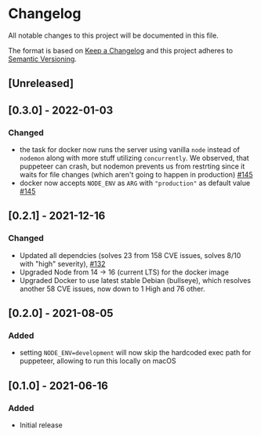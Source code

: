 # Changelog
All notable changes to this project will be documented in this file.

The format is based on [Keep a Changelog](https://keepachangelog.com/en/1.0.0/)
and this project adheres to [Semantic Versioning](https://semver.org/spec/v2.0.0.html).


## [Unreleased]



## [0.3.0] - 2022-01-03
### Changed
- the task for docker now runs the server using vanilla `node` instead of `nodemon` along with more stuff utilizing `concurrently`. We observed, that puppeteer can crash, but nodemon prevents us from restrting since it waits for file changes (which aren't going to happen in production) [#145](https://github.com/lh-innovationhub/pdf-render/pull/145)
- docker now accepts `NODE_ENV` as `ARG` with `"production"` as default value [#145](https://github.com/lh-innovationhub/pdf-render/pull/145)


## [0.2.1] - 2021-12-16
### Changed
- Updated all dependcies (solves 23 from 158 CVE issues, solves 8/10 with "high" severity), [#132](https://github.com/lh-innovationhub/pdf-render/pull/132)
- Upgraded Node from 14 -> 16 (current LTS) for the docker image
- Upgraded Docker to use latest stable Debian (bullseye), which resolves another 58 CVE issues, now down to 1 High and 76 other.


## [0.2.0] - 2021-08-05
### Added
- setting `NODE_ENV=development` will now skip the hardcoded exec path for puppeteer, allowing to run this locally on macOS


## [0.1.0] - 2021-06-16
### Added
- Initial release
